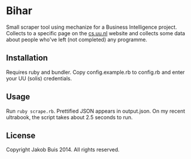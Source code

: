 # Bihar

Small scraper tool using mechanize for a Business Intelligence project. Collects to a specific page on the [cs.uu.nl](http://www.cs.uu.nl/) website and collects some data about people who've left (not completed) any programme. 

## Installation
Requires ruby and bundler. Copy config.example.rb to config.rb and enter your UU (solis) credentials. 

## Usage
Run `ruby scrape.rb`. Prettified JSON appears in output.json. On my recent ultrabook, the script takes about 2.5 seconds to run. 

## License 
Copyright Jakob Buis 2014. All rights reserved.
